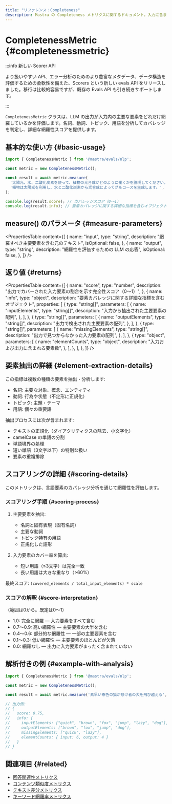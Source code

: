 ```yaml
---
title: "リファレンス：Completeness"
description: Mastra の Completeness メトリクスに関するドキュメント。入力に含まれる重要な要素が LLM の出力でどの程度カバーされているかを評価します。
---
```


# CompletenessMetric \{#completenessmetric\}

:::info 新しい Scorer API

より扱いやすい API、エラー分析のためのより豊富なメタデータ、データ構造を評価するための柔軟性を備えた、Scorers という新しい evals API をリリースしました。移行は比較的容易ですが、既存の Evals API も引き続きサポートします。

:::

`CompletenessMetric` クラスは、LLM の出力が入力内の主要な要素をどれだけ網羅しているかを評価します。名詞、動詞、トピック、用語を分析してカバレッジを判定し、詳細な網羅性スコアを提供します。

## 基本的な使い方 \{#basic-usage\}

```typescript
import { CompletenessMetric } from '@mastra/evals/nlp';

const metric = new CompletenessMetric();

const result = await metric.measure(
  '太陽光、水、二酸化炭素を使って、植物の光合成がどのように働くかを説明してください。',
  '植物は太陽光を利用し、水と二酸化炭素から光合成によってグルコースを生成します。',
);

console.log(result.score); // カバレッジスコア（0～1）
console.log(result.info); // 要素カバレッジに関する詳細な指標を含むオブジェクト
```

## measure() のパラメータ \{#measure-parameters\}

<PropertiesTable
  content={[
{
name: "input",
type: "string",
description: "網羅すべき主要要素を含む元のテキスト",
isOptional: false,
},
{
name: "output",
type: "string",
description: "網羅性を評価するための LLM の応答",
isOptional: false,
},
]}
/>

## 返り値 \{#returns\}

<PropertiesTable
  content={[
{
name: "score",
type: "number",
description:
"出力でカバーされた入力要素の割合を示す完全性スコア（0〜1）",
},
{
name: "info",
type: "object",
description: "要素カバレッジに関する詳細な指標を含むオブジェクト",
properties: [
{
type: "string[]",
parameters: [
{
name: "inputElements",
type: "string[]",
description: "入力から抽出された主要要素の配列",
},
],
},
{
type: "string[]",
parameters: [
{
name: "outputElements",
type: "string[]",
description: "出力で検出された主要要素の配列",
},
],
},
{
type: "string[]",
parameters: [
{
name: "missingElements",
type: "string[]",
description: "出力で見つからなかった入力要素の配列",
},
],
},
{
type: "object",
parameters: [
{
name: "elementCounts",
type: "object",
description: "入力および出力に含まれる要素数",
},
],
},
],
},
]}
/>

## 要素抽出の詳細 \{#element-extraction-details\}

この指標は複数の種類の要素を抽出・分析します:

* 名詞: 主要な対象、概念、エンティティ
* 動詞: 行為や状態（不定形に正規化）
* トピック: 主題・テーマ
* 用語: 個々の重要語

抽出プロセスには次が含まれます:

* テキストの正規化（ダイアクリティクスの除去、小文字化）
* camelCase の単語の分割
* 単語境界の処理
* 短い単語（3文字以下）の特別な扱い
* 要素の重複排除

## スコアリングの詳細 \{#scoring-details\}

このメトリックは、言語要素のカバレッジ分析を通じて網羅性を評価します。

### スコアリング手順 \{#scoring-process\}

1. 主要要素を抽出:
   * 名詞と固有表現（固有名詞）
   * 主要な動詞
   * トピック特有の用語
   * 正規化した語形

2. 入力要素のカバー率を算出:
   * 短い用語（≤3文字）は完全一致
   * 長い用語は大きな重なり（&gt;60%）

最終スコア: `(covered_elements / total_input_elements) * scale`

### スコアの解釈 \{#score-interpretation\}

（範囲は0から。既定は0～1）

* 1.0: 完全に網羅 — 入力要素をすべて含む
* 0.7～0.9: 高い網羅性 — 主要要素の大半を含む
* 0.4～0.6: 部分的な網羅性 — 一部の主要要素を含む
* 0.1～0.3: 低い網羅性 — 主要要素のほとんどが欠落
* 0.0: 網羅なし — 出力に入力要素がまったく含まれていない

## 解析付きの例 \{#example-with-analysis\}

```typescript
import { CompletenessMetric } from '@mastra/evals/nlp';

const metric = new CompletenessMetric();

const result = await metric.measure('素早い茶色の狐が怠け者の犬を飛び越える', '茶色の狐が犬を飛び越えた');

// 出力例:
// {
//   score: 0.75,
//   info: {
//     inputElements: ["quick", "brown", "fox", "jump", "lazy", "dog"],
//     outputElements: ["brown", "fox", "jump", "dog"],
//     missingElements: ["quick", "lazy"],
//     elementCounts: { input: 6, output: 4 }
//   }
// }
```

## 関連項目 \{#related\}

* [回答関連性メトリクス](./answer-relevancy)
* [コンテンツ類似度メトリクス](./content-similarity)
* [テキスト差分メトリクス](./textual-difference)
* [キーワード網羅率メトリクス](./keyword-coverage)